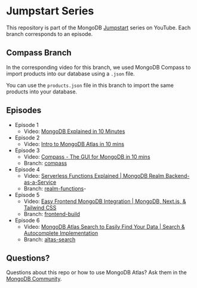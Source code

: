 # Jumpstart Series

This repository is part of the MongoDB [Jumpstart](https://www.youtube.com/playlist?list=PL4RCxklHWZ9v2lcat4oEVGQhZg6r4IQGV) series on YouTube. Each branch corresponds to an episode. 

## Compass Branch

In the corresponding video for this branch, we used MongoDB Compass to import products into our database using a `.json` file. 

You can use the `products.json` file in this branch to import the same products into your database. 

## Episodes

- Episode 1
  - Video: [MongoDB Explained in 10 Minutes](https://youtu.be/RGfFpQF0NpE)
- Episode 2
  - Video: [Intro to MongoDB Atlas in 10 mins](https://youtu.be/xrc7dIO_tXk)
- Episode 3
  - Video: [Compass - The GUI for MongoDB in 10 mins](https://youtu.be/YBOiX8DwinE)
  - Branch: [compass](https://github.com/mongodb-developer/jumpstart-series/tree/compass)
- Episode 4
  - Video: [Serverless Functions Explained | MongoDB Realm Backend-as-a-Service](https://youtu.be/Evp3xTzWCu4)
  - Branch: [realm-functions](https://github.com/mongodb-developer/jumpstart-series/tree/realm-functions)- 
- Episode 5
  - Video: [Easy Frontend MongoDB Integration | MongoDB, Next.js, & Tailwind CSS](https://youtu.be/xIrtGeggw0E)
  - Branch: [frontend-build](https://github.com/mongodb-developer/jumpstart-series/tree/frontend-build)
- Episode 6
  - Video: [MongoDB Atlas Search to Easily Find Your Data | Search & Autocomplete Implementation](https://youtu.be/jnxnhbTO2RA)
  - Branch: [altas-search](https://github.com/mongodb-developer/jumpstart-series/tree/atlas-search)

## Questions?

Questions about this repo or how to use MongoDB Atlas?  Ask them in the [MongoDB Community](https://community.mongodb.com).